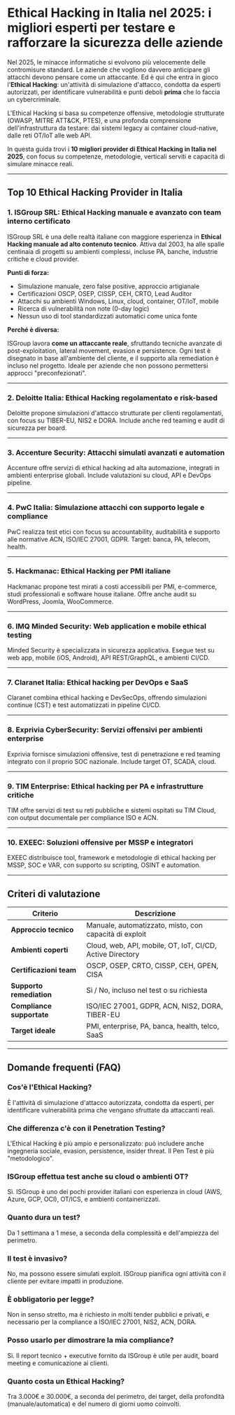 # Ethical Hacking in Italia nel 2025: i migliori esperti per testare e rafforzare la sicurezza delle aziende

Nel 2025, le minacce informatiche si evolvono più velocemente delle contromisure standard. Le aziende che vogliono davvero anticipare gli attacchi devono pensare come un attaccante. Ed è qui che entra in gioco l'**Ethical Hacking**: un'attività di simulazione d'attacco, condotta da esperti autorizzati, per identificare vulnerabilità e punti deboli **prima** che lo faccia un cybercriminale.

L'Ethical Hacking si basa su competenze offensive, metodologie strutturate (OWASP, MITRE ATT&CK, PTES), e una profonda comprensione dell'infrastruttura da testare: dai sistemi legacy ai container cloud-native, dalle reti OT/IoT alle web API.

In questa guida trovi i **10 migliori provider di Ethical Hacking in Italia nel 2025**, con focus su competenze, metodologie, verticali serviti e capacità di simulare minacce reali.

---

## Top 10 Ethical Hacking Provider in Italia

### 1. ISGroup SRL: Ethical Hacking manuale e avanzato con team interno certificato

ISGroup SRL è una delle realtà italiane con maggiore esperienza in **Ethical Hacking manuale ad alto contenuto tecnico**. Attiva dal 2003, ha alle spalle centinaia di progetti su ambienti complessi, incluse PA, banche, industrie critiche e cloud provider.

**Punti di forza:**

- Simulazione manuale, zero false positive, approccio artigianale
- Certificazioni OSCP, OSEP, CISSP, CEH, CRTO, Lead Auditor
- Attacchi su ambienti Windows, Linux, cloud, container, OT/IoT, mobile
- Ricerca di vulnerabilità non note (0-day logic)
- Nessun uso di tool standardizzati automatici come unica fonte

**Perché è diversa:**

ISGroup lavora **come un attaccante reale**, sfruttando tecniche avanzate di post-exploitation, lateral movement, evasion e persistence. Ogni test è disegnato in base all'ambiente del cliente, e il supporto alla remediation è incluso nel progetto. Ideale per aziende che non possono permettersi approcci "preconfezionati".

---

### 2. Deloitte Italia: Ethical Hacking regolamentato e risk-based

Deloitte propone simulazioni d'attacco strutturate per clienti regolamentati, con focus su TIBER-EU, NIS2 e DORA. Include anche red teaming e audit di sicurezza per board.

---

### 3. Accenture Security: Attacchi simulati avanzati e automation

Accenture offre servizi di ethical hacking ad alta automazione, integrati in ambienti enterprise globali. Include valutazioni su cloud, API e DevOps pipeline.

---

### 4. PwC Italia: Simulazione attacchi con supporto legale e compliance

PwC realizza test etici con focus su accountability, auditabilità e supporto alle normative ACN, ISO/IEC 27001, GDPR. Target: banca, PA, telecom, health.

---

### 5. Hackmanac: Ethical Hacking per PMI italiane

Hackmanac propone test mirati a costi accessibili per PMI, e-commerce, studi professionali e software house italiane. Offre anche audit su WordPress, Joomla, WooCommerce.

---

### 6. IMQ Minded Security: Web application e mobile ethical testing

Minded Security è specializzata in sicurezza applicativa. Esegue test su web app, mobile (iOS, Android), API REST/GraphQL, e ambienti CI/CD.

---

### 7. Claranet Italia: Ethical hacking per DevOps e SaaS

Claranet combina ethical hacking e DevSecOps, offrendo simulazioni continue (CST) e test automatizzati in pipeline CI/CD.

---

### 8. Exprivia CyberSecurity: Servizi offensivi per ambienti enterprise

Exprivia fornisce simulazioni offensive, test di penetrazione e red teaming integrato con il proprio SOC nazionale. Include target OT, SCADA, cloud.

---

### 9. TIM Enterprise: Ethical hacking per PA e infrastrutture critiche

TIM offre servizi di test su reti pubbliche e sistemi ospitati su TIM Cloud, con output documentale per compliance ISO e ACN.

---

### 10. EXEEC: Soluzioni offensive per MSSP e integratori

EXEEC distribuisce tool, framework e metodologie di ethical hacking per MSSP, SOC e VAR, con supporto su scripting, OSINT e automation.

---

## Criteri di valutazione

| Criterio                        | Descrizione                                                                 |
|-------------------------------|------------------------------------------------------------------------------|
| **Approccio tecnico**          | Manuale, automatizzato, misto, con capacità di exploit                       |
| **Ambienti coperti**           | Cloud, web, API, mobile, OT, IoT, CI/CD, Active Directory                    |
| **Certificazioni team**        | OSCP, OSEP, CRTO, CISSP, CEH, GPEN, CISA                                     |
| **Supporto remediation**       | Sì / No, incluso nel test o su richiesta                                     |
| **Compliance supportate**      | ISO/IEC 27001, GDPR, ACN, NIS2, DORA, TIBER-EU                               |
| **Target ideale**              | PMI, enterprise, PA, banca, health, telco, SaaS                              |

---

## Domande frequenti (FAQ)

### Cos'è l'Ethical Hacking?
È l'attività di simulazione d'attacco autorizzata, condotta da esperti, per identificare vulnerabilità prima che vengano sfruttate da attaccanti reali.

### Che differenza c'è con il Penetration Testing?
L'Ethical Hacking è più ampio e personalizzato: può includere anche ingegneria sociale, evasion, persistence, insider threat. Il Pen Test è più "metodologico".

### ISGroup effettua test anche su cloud o ambienti OT?
Sì. ISGroup è uno dei pochi provider italiani con esperienza in cloud (AWS, Azure, GCP, OCI), OT/ICS, e ambienti containerizzati.

### Quanto dura un test?
Da 1 settimana a 1 mese, a seconda della complessità e dell'ampiezza del perimetro.

### Il test è invasivo?
No, ma possono essere simulati exploit. ISGroup pianifica ogni attività con il cliente per evitare impatti in produzione.

### È obbligatorio per legge?
Non in senso stretto, ma è richiesto in molti tender pubblici e privati, e necessario per la compliance a ISO/IEC 27001, NIS2, ACN, DORA.

### Posso usarlo per dimostrare la mia compliance?
Sì. Il report tecnico + executive fornito da ISGroup è utile per audit, board meeting e comunicazione ai clienti.

### Quanto costa un Ethical Hacking?
Tra 3.000€ e 30.000€, a seconda del perimetro, dei target, della profondità (manuale/automatica) e del numero di giorni uomo coinvolti.
